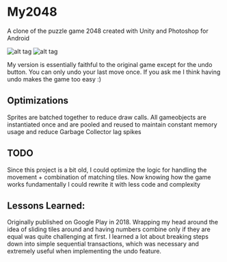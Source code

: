 # My2048
A clone of the puzzle game 2048 created with Unity and Photoshop for Android

![alt tag](https://i.imgur.com/er6xFbZ.png) ![alt tag](https://i.imgur.com/u15oyO1.png)

My version is essentially faithful to the original game except for the undo button. You can only undo your last move once. If you ask me I think having undo makes the game too easy :)

## Optimizations

Sprites are batched together to reduce draw calls. All gameobjects are instantiated once and are pooled and reused to maintain constant memory usage and reduce Garbage Collector lag spikes

## TODO

Since this project is a bit old, I could optimize the logic for handling the movement + combination of matching tiles. Now knowing how the game works fundamentally I could rewrite it with less code and complexity

## Lessons Learned:

Originally published on Google Play in 2018. Wrapping my head around the idea of sliding tiles around and having numbers combine only if they are equal was quite challenging at first. I learned a lot about breaking steps down into simple sequential transactions, which was necessary and extremely useful when implementing the undo feature.
